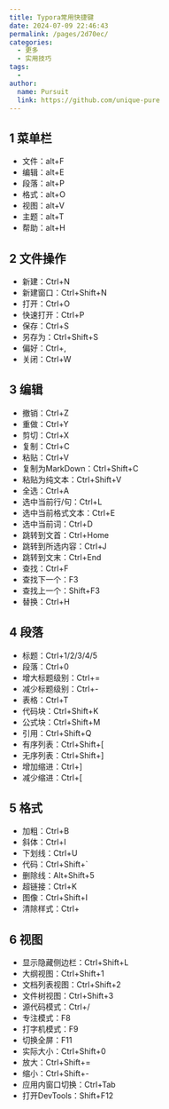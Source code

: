 ```yaml
---
title: Typora常用快捷键
date: 2024-07-09 22:46:43
permalink: /pages/2d70ec/
categories:
  - 更多
  - 实用技巧
tags:
  - 
author: 
  name: Pursuit
  link: https://github.com/unique-pure
---
```

## 1 菜单栏

 - 文件：alt+F
 - 编辑：alt+E
 - 段落：alt+P
 - 格式：alt+O
 - 视图：alt+V
 - 主题：alt+T
 - 帮助：alt+H

## 2 文件操作

 - 新建：Ctrl+N
 - 新建窗口：Ctrl+Shift+N
 - 打开：Ctrl+O
 - 快速打开：Ctrl+P
 - 保存：Ctrl+S
 - 另存为：Ctrl+Shift+S
 - 偏好：Ctrl+,
 - 关闭：Ctrl+W

## 3 编辑

 - 撤销：Ctrl+Z
 - 重做：Ctrl+Y
 - 剪切：Ctrl+X
 - 复制：Ctrl+C
 - 粘贴：Ctrl+V
 - 复制为MarkDown：Ctrl+Shift+C
 - 粘贴为纯文本：Ctrl+Shift+V
 - 全选：Ctrl+A
 - 选中当前行/句：Ctrl+L
 - 选中当前格式文本：Ctrl+E
 - 选中当前词：Ctrl+D
 - 跳转到文首：Ctrl+Home
 - 跳转到所选内容：Ctrl+J
 - 跳转到文末：Ctrl+End
 - 查找：Ctrl+F
 - 查找下一个：F3
 - 查找上一个：Shift+F3
 - 替换：Ctrl+H

## 4 段落

 - 标题：Ctrl+1/2/3/4/5
 - 段落：Ctrl+0
 - 增大标题级别：Ctrl+=
 - 减少标题级别：Ctrl+-
 - 表格：Ctrl+T
 - 代码块：Ctrl+Shift+K
 - 公式块：Ctrl+Shift+M
 - 引用：Ctrl+Shift+Q
 - 有序列表：Ctrl+Shift+[
 - 无序列表：Ctrl+Shift+]
 - 增加缩进：Ctrl+]
 - 减少缩进：Ctrl+[

## 5 格式

 - 加粗：Ctrl+B
 - 斜体：Ctrl+I
 - 下划线：Ctrl+U
 - 代码：Ctrl+Shift+`
 - 删除线：Alt+Shift+5
 - 超链接：Ctrl+K
 - 图像：Ctrl+Shift+I
 - 清除样式：Ctrl+

## 6 视图

 - 显示隐藏侧边栏：Ctrl+Shift+L
 - 大纲视图：Ctrl+Shift+1
 - 文档列表视图：Ctrl+Shift+2
 - 文件树视图：Ctrl+Shift+3
 - 源代码模式：Ctrl+/
 - 专注模式：F8
 - 打字机模式：F9
 - 切换全屏：F11
 - 实际大小：Ctrl+Shift+0
 - 放大：Ctrl+Shift+=
 - 缩小：Ctrl+Shift+-
 - 应用内窗口切换：Ctrl+Tab
 - 打开DevTools：Shift+F12